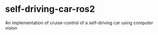 # self-driving-car-ros2
An implementation of cruise-control of a self-driving car using computer vision
